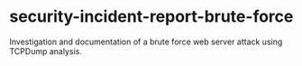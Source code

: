 # security-incident-report-brute-force
Investigation and documentation of a brute force web server attack using TCPDump analysis.
